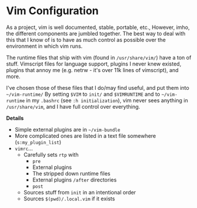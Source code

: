 # Vim Configuration

As a project, vim is well documented, stable, portable, etc.,
However, imho, the different components are jumbled together.
The best way to deal with this that I know of is to have
as much control as possible over the environment in which vim runs.

The runtime files that ship with vim (found in `/usr/share/vim/`) have a ton of stuff.
Vimscript files for language support,
plugins I never knew existed,
plugins that annoy me (e.g. netrw - it's over 11k lines of vimscript),
and more.

I've chosen those of these files that I do/may find useful,
and put them into `~/vim-runtime/`
By setting `$VIM` to `init/` and `$VIMRUNTIME` and to `~/vim-runtime` in my `.bashrc` (see `:h initialization`),
vim never sees anything in `/usr/share/vim`,
and I have full control over everything.

**Details**

*   Simple external plugins are in `~/vim-bundle`
*   More complicated ones are listed in a text file somewhere (`s:my_plugin_list`)
*   `vimrc`...
    *   Carefully sets `rtp` with
        *   `pre`
        *   External plugins
        *   The stripped down runtime files
        *   External plugins `/after` directories
        *   `post`
    *   Sources stuff from `init` in an intentional order
    *   Sources `$(pwd)/.local.vim` if it exists
